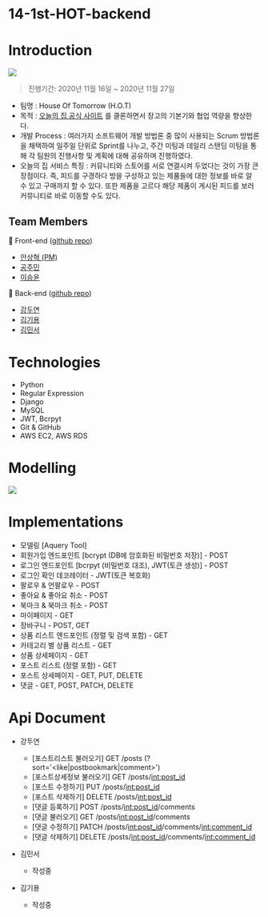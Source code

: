 # 14-1st-HOT-backend
# Introduction
![](https://camo.githubusercontent.com/d79cb7990081df1af527139dea2ea3b2c284457e954d08677e72e0c95cc31aa0/68747470733a2f2f6966682e63632f672f4e32794d50612e706e67)
> 진행기간: 2020년 11월 16일 ~ 2020년 11월 27일
- 팀명 : House Of Tomorrow (H.O.T)
- 목적 : [오늘의 집 공식 사이트](https://ohou.se/) 를 클론하면서 장고의 기본기와 협업 역량을 향상한다.
- 개발 Process : 여러가지 소프트웨어 개발 방법론 중 많이 사용되는 Scrum 방법론을 채택하여 일주일 단위로 Sprint를 나누고, 주간 미팅과 데일리 스탠딩 미팅을 통해 각 팀원의 진행사항 및 계획에 대해 공유하며 진행하였다.
- 오늘의 집 서비스 특징 : 커뮤니티와 스토어를 서로 연결시켜 두었다는 것이 가장 큰 장점이다. 즉, 피드를 구경하다 방을 구성하고 있는 제품들에 대한 정보를 바로 알 수 있고 구매까지 할 수 있다. 또한 제품을 고르다 해당 제품이 게시된 피드를 보러 커뮤니티로 바로 이동할 수도 있다.
## Team Members
🐶 Front-end ([github repo](https://github.com/wecode-bootcamp-korea/14-1st-HOT-frontend))
- [안상혁 (PM)](https://github.com/Xednicoder)
- [공주민](https://github.com/rhdwnals1)
- [이승윤](https://github.com/14-yoonl)

🐼 Back-end ([github repo](https://github.com/wecode-bootcamp-korea/14-1st-HOT-backend))
- [강두연](https://github.com/dooyeonk)
- [김기용](https://github.com/amusesla)
- [김민서](https://github.com/gemma-Kim)

# Technologies
- Python
- Regular Expression
- Django
- MySQL
- JWT, Bcrpyt
- Git & GitHub
- AWS EC2, AWS RDS

# Modelling
![](https://images.velog.io/images/dooyeonk/post/0a3d50eb-2646-4feb-ae5d-3661e4280402/image.png)

# Implementations
- 모델링 \[Aquery Tool]
- 회원가입 엔드포인트 \[bcrypt (DB에 암호화된 비밀번호 저장)] - POST
- 로그인 엔드포인트 \[bcrpyt (비밀번호 대조), JWT(토큰 생성)] - POST
- 로그인 확인 데코레이터 - JWT(토큰 복호화)
- 팔로우 & 언팔로우 - POST
- 좋아요 & 좋아요 취소 - POST
- 북마크 & 북마크 취소 - POST
- 마이페이지 - GET
- 장바구니 - POST, GET
- 상품 리스트 엔드포인트 (정렬 및 검색 포함) - GET
- 카테고리 별 상품 리스트 - GET
- 상품 상세페이지 - GET
- 포스트 리스트 (정렬 포함) - GET
- 포스트 상세페이지 - GET, PUT, DELETE
- 댓글 - GET, POST, PATCH, DELETE

# Api Document
- 강두연
  - \[포스트리스트 불러오기] GET /posts (?sort='<like|postbookmark|comment>')
  - \[포스트상세정보 불러오기] GET /posts/<int:post_id>
  - \[포스트 수정하기] PUT /posts/<int:post_id>
  - \[포스트 삭제하기] DELETE /posts/<int:post_id>
  - \[댓글 등록하기] POST /posts/<int:post_id>/comments
  - \[댓글 불러오기] GET /posts/<int:post_id>/comments
  - \[댓글 수정하기] PATCH /posts/<int:post_id>/comments/<int:comment_id>
  - \[댓글 삭제하기] DELETE /posts/<int:post_id>/comments/<int:comment_id>
  
- 김민서
  - 작성중
  
- 김기용
  - 작성중
